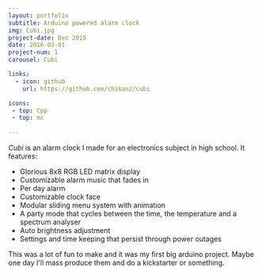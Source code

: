 ```yaml
---
layout: portfolio
subtitle: Arduino powered alarm clock
img: Cubi.jpg
project-date: Dec 2015
date: 2016-03-01
project-num: 1
carousel: Cubi

links:
  - icon: github
    url: https://github.com/chikanz/cubi

icons:
 - top: Cpp
 - top: mc
 
---
```


*Cubi* is an alarm clock I made for an electronics subject in high school. It features:

- Glorious 8x8 RGB LED matrix display
- Customizable alarm music that fades in
- Per day alarm
- Customizable clock face
- Modular sliding menu system with animation
- A party mode that cycles between the time, the temperature and a spectrum analyser
- Auto brightness adjustment
- Settings and time keeping that persist through power outages

This was a lot of fun to make and it was my first big arduino project. Maybe one day I'll mass produce them and do a kickstarter or something.